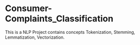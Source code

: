# Consumer-Complaints_Classification
This is a NLP Project contains concepts Tokenization, Stemming, Lemmatization, Vectorization.
